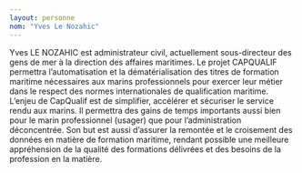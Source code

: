 ```yaml
---
layout: personne
nom: "Yves Le Nozahic"
---
```


Yves LE NOZAHIC est administrateur civil, actuellement sous-directeur des gens de mer à la direction des affaires maritimes. Le projet CAPQUALIF permettra l’automatisation et la dématérialisation des titres de formation maritime nécessaires aux marins professionnels pour exercer leur métier dans le respect des normes internationales de qualification maritime. L’enjeu de CapQualif est de simplifier, accélérer et sécuriser le service rendu aux marins. Il permettra des gains de temps importants aussi bien pour le marin professionnel (usager) que pour l’administration déconcentrée. Son but est aussi d’assurer la remontée et le croisement des données en matière de formation maritime, rendant possible une meilleure appréhension de la qualité des formations délivrées et des besoins de la profession en la matière.
